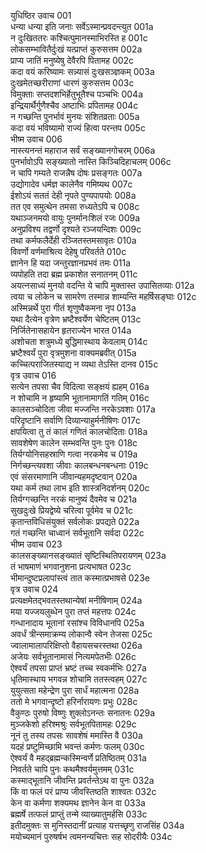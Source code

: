 युधिष्ठिर उवाच	001    
धन्या धन्या इति जनाः सर्वेऽस्मान्प्रवदन्त्युत	001a  
न दुःखिततरः कश्चित्पुमानस्माभिरस्ति ह	001c  
लोकसम्भावितैर्दुःखं यत्प्राप्तं कुरुसत्तम	002a  
प्राप्य जातिं मनुष्येषु देवैरपि पितामह	002c  
कदा वयं करिष्यामः सन्न्यासं दुःखसञ्ज्ञकम्	003a  
दुःखमेतच्छरीराणां धारणं कुरुसत्तम	003c  
विमुक्ताः सप्तदशभिर्हेतुभूतैश्च पञ्चभिः	004a  
इन्द्रियार्थैर्गुणैश्चैव अष्टाभिः प्रपितामह	004c  
न गच्छन्ति पुनर्भावं मुनयः संशितव्रताः	005a  
कदा वयं भविष्यामो राज्यं हित्वा परन्तप	005c  
भीष्म उवाच	006    
नास्त्यनन्तं महाराज सर्वं सङ्ख्यानगोचरम्	006a  
पुनर्भावोऽपि सङ्ख्यातो नास्ति किञ्चिदिहाचलम्	006c  
न चापि गम्यते राजन्नैष दोषः प्रसङ्गतः	007a  
उद्योगादेव धर्मज्ञ कालेनैव गमिष्यथ	007c  
ईशोऽयं सततं देही नृपते पुण्यपापयोः	008a  
तत एव समुत्थेन तमसा रुध्यतेऽपि च	008c  
यथाञ्जनमयो वायुः पुनर्मानःशिलं रजः	009a  
अनुप्रविश्य तद्वर्णो दृश्यते रञ्जयन्दिशः	009c  
तथा कर्मफलैर्देही रञ्जितस्तमसावृतः	010a  
विवर्णो वर्णमाश्रित्य देहेषु परिवर्तते	010c  
ज्ञानेन हि यदा जन्तुरज्ञानप्रभवं तमः	011a  
व्यपोहति तदा ब्रह्म प्रकाशेत सनातनम्	011c  
अयत्नसाध्यं मुनयो वदन्ति ये चापि मुक्तास्त उपासितव्याः	012a  
त्वया च लोकेन च सामरेण तस्मान्न शाम्यन्ति महर्षिसङ्घाः	012c  
अस्मिन्नर्थे पुरा गीतं शृणुष्वैकमना नृप	013a  
यथा दैत्येन वृत्रेण भ्रष्टैश्वर्येण चेष्टितम्	013c  
निर्जितेनासहायेन हृतराज्येन भारत	014a  
अशोचता शत्रुमध्ये बुद्धिमास्थाय केवलाम्	014c  
भ्रष्टैश्वर्यं पुरा वृत्रमुशना वाक्यमब्रवीत्	015a  
कच्चित्पराजितस्याद्य न व्यथा तेऽस्ति दानव	015c  
वृत्र उवाच	016    
सत्येन तपसा चैव विदित्वा सङ्क्षयं ह्यहम्	016a  
न शोचामि न हृष्यामि भूतानामागतिं गतिम्	016c  
कालसञ्चोदिता जीवा मज्जन्ति नरकेऽवशाः	017a  
परिदृष्टानि सर्वाणि दिव्यान्याहुर्मनीषिणः	017c  
क्षपयित्वा तु तं कालं गणितं कालचोदिताः	018a  
सावशेषेण कालेन सम्भवन्ति पुनः पुनः	018c  
तिर्यग्योनिसहस्राणि गत्वा नरकमेव च	019a  
निर्गच्छन्त्यवशा जीवाः कालबन्धनबन्धनाः	019c  
एवं संसरमाणानि जीवान्यहमदृष्टवान्	020a  
यथा कर्म तथा लाभ इति शास्त्रनिदर्शनम्	020c  
तिर्यग्गच्छन्ति नरकं मानुष्यं दैवमेव च	021a  
सुखदुःखे प्रियद्वेष्ये चरित्वा पूर्वमेव च	021c  
कृतान्तविधिसंयुक्तं सर्वलोकः प्रपद्यते	022a  
गतं गच्छन्ति चाध्वानं सर्वभूतानि सर्वदा	022c  
भीष्म उवाच	023    
कालसङ्ख्यानसङ्ख्यातं सृष्टिस्थितिपरायणम्	023a  
तं भाषमाणं भगवानुशना प्रत्यभाषत	023c  
भीमान्दुष्टप्रलापांस्त्वं तात कस्मात्प्रभाषसे	023e  
वृत्र उवाच	024    
प्रत्यक्षमेतद्भवतस्तथान्येषां मनीषिणाम्	024a  
मया यज्जयलुब्धेन पुरा तप्तं महत्तपः	024c  
गन्धानादाय भूतानां रसांश्च विविधानपि	025a  
अवर्धं त्रीन्समाक्रम्य लोकान्वै स्वेन तेजसा	025c  
ज्वालामालापरिक्षिप्तो वैहायसचरस्तथा	026a  
अजेयः सर्वभूतानामासं नित्यमपेतभीः	026c  
ऐश्वर्यं तपसा प्राप्तं भ्रष्टं तच्च स्वकर्मभिः	027a  
धृतिमास्थाय भगवन्न शोचामि ततस्त्वहम्	027c  
युयुत्सता महेन्द्रेण पुरा सार्धं महात्मना	028a  
ततो मे भगवान्दृष्टो हरिर्नारायणः प्रभुः	028c  
वैकुण्ठः पुरुषो विष्णुः शुक्लोऽनन्तः सनातनः	029a  
मुञ्जकेशो हरिश्मश्रुः सर्वभूतपितामहः	029c  
नूनं तु तस्य तपसः सावशेषं ममास्ति वै	030a  
यदहं प्रष्टुमिच्छामि भवन्तं कर्मणः फलम्	030c  
ऐश्वर्यं वै महद्ब्रह्मन्कस्मिन्वर्णे प्रतिष्ठितम्	031a  
निवर्तते चापि पुनः कथमैश्वर्यमुत्तमम्	031c  
कस्माद्भूतानि जीवन्ति प्रवर्तन्तेऽथ वा पुनः	032a  
किं वा फलं परं प्राप्य जीवस्तिष्ठति शाश्वतः	032c  
केन वा कर्मणा शक्यमथ ज्ञानेन केन वा	033a  
ब्रह्मर्षे तत्फलं प्राप्तुं तन्मे व्याख्यातुमर्हसि	033c  
इतीदमुक्तः स मुनिस्तदानीं प्रत्याह यत्तच्छृणु राजसिंह	034a  
मयोच्यमानं पुरुषर्षभ त्वमनन्यचित्तः सह सोदरीयैः	034c  

